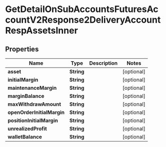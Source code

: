 

# GetDetailOnSubAccountsFuturesAccountV2Response2DeliveryAccountRespAssetsInner


## Properties

| Name | Type | Description | Notes |
|------------ | ------------- | ------------- | -------------|
|**asset** | **String** |  |  [optional] |
|**initialMargin** | **String** |  |  [optional] |
|**maintenanceMargin** | **String** |  |  [optional] |
|**marginBalance** | **String** |  |  [optional] |
|**maxWithdrawAmount** | **String** |  |  [optional] |
|**openOrderInitialMargin** | **String** |  |  [optional] |
|**positionInitialMargin** | **String** |  |  [optional] |
|**unrealizedProfit** | **String** |  |  [optional] |
|**walletBalance** | **String** |  |  [optional] |



